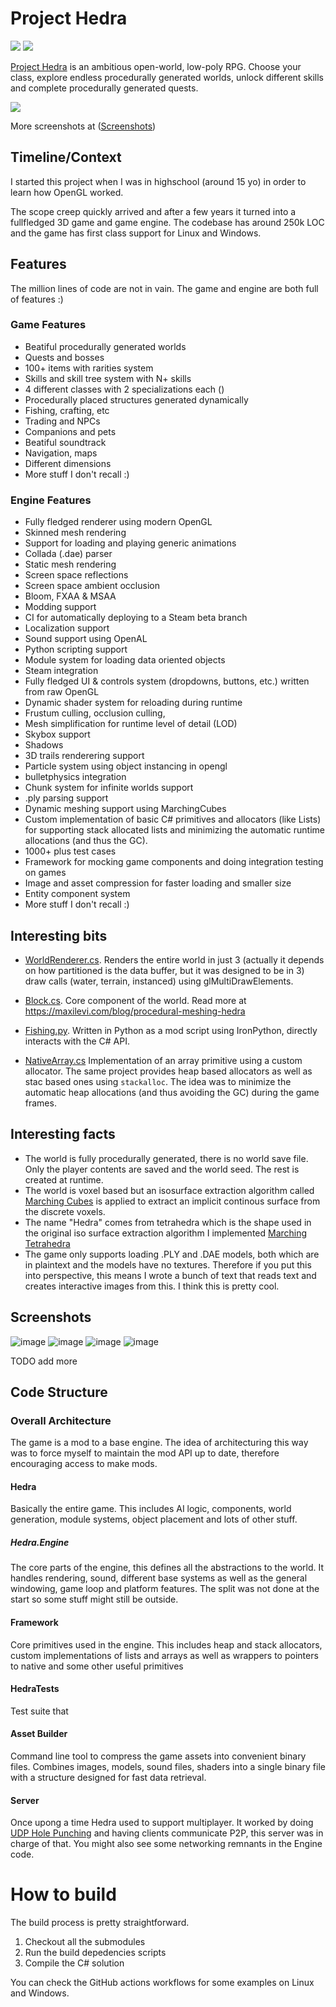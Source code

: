 # Project Hedra
![](https://github.com/maxilevi/project-hedra/actions/workflows/main.yml/badge.svg)
![](https://github.com/maxilevi/project-hedra/actions/workflows/deploy.yml/badge.svg)

[Project Hedra](https://store.steampowered.com/app/1009960/) is an ambitious open-world, low-poly RPG. Choose your class, explore endless procedurally generated worlds, unlock different skills and complete procedurally generated quests.

![](https://cdn.akamai.steamstatic.com/steam/apps/1009960/ss_4d11007f15cd0b1b5fd10e5c3464281b020d58ad.jpg?t=1675777899)

More screenshots at ([Screenshots](#Screenshots))

## Timeline/Context

I started this project when I was in highschool (around 15 yo) in order to learn how OpenGL worked. 

The scope creep quickly arrived and after a few years it turned into a fullfledged 3D game and game engine. The codebase has around 250k LOC and the game has first class support for Linux and Windows.

## Features

The million lines of code are not in vain. The game and engine are both full of features :)

### Game Features
* Beatiful procedurally generated worlds
* Quests and bosses
* 100+ items with rarities system
* Skills and skill tree system with N+ skills
* 4 different classes with 2 specializations each ()
* Procedurally placed structures generated dynamically
* Fishing, crafting, etc
* Trading and NPCs
* Companions and pets
* Beatiful soundtrack
* Navigation, maps
* Different dimensions
* More stuff I don't recall :)

### Engine Features
* Fully fledged renderer using modern OpenGL
* Skinned mesh rendering 
* Support for loading and playing generic animations
* Collada (.dae) parser
* Static mesh rendering
* Screen space reflections
* Screen space ambient occlusion
* Bloom, FXAA & MSAA
* Modding support
* CI for automatically deploying to a Steam beta branch
* Localization support
* Sound support using OpenAL
* Python scripting support
* Module system for loading data oriented objects
* Steam integration
* Fully fledged UI & controls system (dropdowns, buttons, etc.) written from raw OpenGL
* Dynamic shader system for reloading during runtime
* Frustum culling, occlusion culling,
* Mesh simplification for runtime level of detail (LOD)
* Skybox support
* Shadows
* 3D trails renderering support
* Particle system using object instancing in opengl
* bulletphysics integration
* Chunk system for infinite worlds support
* .ply parsing support
* Dynamic meshing support using MarchingCubes
* Custom implementation of basic C# primitives and allocators (like Lists) for supporting stack allocated lists and minimizing the automatic runtime allocations (and thus the GC).
* 1000+ plus test cases
* Framework for mocking game components and doing integration testing on games
* Image and asset compression for faster loading and smaller size
* Entity component system 
* More stuff I don't recall :)

## Interesting bits

* [WorldRenderer.cs](https://github.com/maxilevi/project-hedra/blob/master/Hedra/Engine/Rendering/WorldRenderer.cs). Renders the entire world in just 3 (actually it depends on how partitioned is the data buffer, but it was designed to be in 3) draw calls (water, terrain, instanced) using glMultiDrawElements.

* [Block.cs](https://github.com/maxilevi/project-hedra/blob/master/Hedra/Engine/Generation/Block.cs). Core component of the world. Read more at https://maxilevi.com/blog/procedural-meshing-hedra

* [Fishing.py](https://github.com/maxilevi/project-hedra/blob/master/Hedra/Scripts/Fishing.py). Written in Python as a mod script using IronPython, directly interacts with the C# API.

* [NativeArray.cs](https://github.com/maxilevi/project-hedra/blob/master/Framework/NativeArray.cs) Implementation of an array primitive using a custom allocator. The same project provides heap based allocators as well as stac based ones using `stackalloc`. The idea was to minimize the automatic heap allocations (and thus avoiding the GC) during the game frames.

## Interesting facts

* The world is fully procedurally generated, there is no world save file. Only the player contents are saved and the world seed. The rest is created at runtime.
* The world is voxel based but an isosurface extraction algorithm called [Marching Cubes](https://en.wikipedia.org/wiki/Marching_cubes) is applied to extract an implicit continous surface from the discrete voxels.
* The name "Hedra" comes from tetrahedra which is the shape used in the original iso surface extraction algorithm I implemented [Marching Tetrahedra](https://en.wikipedia.org/wiki/Marching_tetrahedra)
* The game only supports loading .PLY and .DAE models, both which are in plaintext and the models have no textures. Therefore if you put this into perspective, this means I wrote a bunch of text that reads text and creates interactive images from this. I think this is pretty cool.

## Screenshots

![image](https://cdn.akamai.steamstatic.com/steam/apps/1009960/ss_b36484e33d3c9f18555a3f55d60149d3913ad73a.jpg?t=1675777899)
![image](https://cdn.akamai.steamstatic.com/steam/apps/1009960/ss_e5a785f7eed4f5e1c652b8f7368f12bbf42f151e.jpg?t=1675777899)
![image](https://cdn.akamai.steamstatic.com/steam/apps/1009960/ss_b8abea9f49243d1d4f5145e2627019c76b6ad520.jpg?t=1675777899)
![image](https://cdn.akamai.steamstatic.com/steam/apps/1009960/ss_0e5de5ddf3c8b23d3efc64a1912dd42b2fdea31c.jpg?t=1675777899)

 TODO add more

## Code Structure

### Overall Architecture

The game is a mod to a base engine. The idea of architecturing this way was to force myself to maintain the mod API up to date, therefore encouraging access to make mods.

#### Hedra

Basically the entire game. This includes AI logic, components, world generation, module systems, object placement and lots of other stuff.

##### Hedra.Engine

The core parts of the engine, this defines all the abstractions to the world. It handles rendering, sound, different base systems as well as the general windowing, game loop and platform features. The split was not done at the start so some stuff might still be outside.

#### Framework

Core primitives used in the engine. This includes heap and stack allocators, custom implementations of lists and arrays as well as wrappers to pointers to native and some other useful primitives

#### HedraTests

Test suite that

#### Asset Builder

Command line tool to compress the game assets into convenient binary files. Combines images, models, sound files, shaders into a single binary file with a structure designed for fast data retrieval.

#### Server

Once upong a time Hedra used to support multiplayer. It worked by doing [UDP Hole Punching](https://en.wikipedia.org/wiki/UDP_hole_punching) and having clients communicate P2P, this server was in charge of that. You might also see some networking remnants in the Engine code.

# How to build

The build process is pretty straightforward.
1. Checkout all the submodules
2. Run the build depedencies scripts
3. Compile the C# solution

You can check the GitHub actions workflows for some examples on Linux and Windows.

